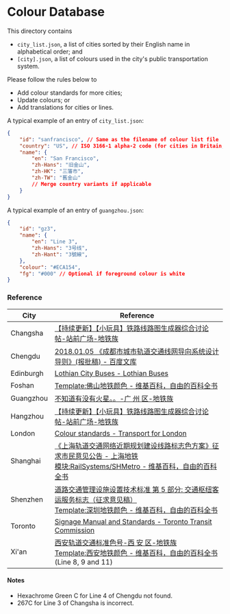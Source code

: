 # Colour Database

This directory contains

-   `city_list.json`, a list of cities sorted by their English name in alphabetical order; and
-   `[city].json`, a list of colours used in the city's public transportation system.

Please follow the rules below to

-   Add colour standards for more cities;
-   Update colours; or
-   Add translations for cities or lines.

A typical example of an entry of `city_list.json`:

```JSON
{
    "id": "sanfrancisco", // Same as the filename of colour list file
    "country": "US", // ISO 3166-1 alpha-2 code (for cities in Britain, append BS 6879 code)
    "name": {
        "en": "San Francisco",
        "zh-Hans": "旧金山",
        "zh-HK": "三藩市",
        "zh-TW": "舊金山"
        // Merge country variants if applicable
    }
}
```

A typical example of an entry of `guangzhou.json`:

```JSON
{
    "id": "gz3",
    "name": {
        "en": "Line 3",
        "zh-Hans": "3号线",
        "zh-Hant": "3號線",
    },
    "colour": "#ECA154",
    "fg": "#000" // Optional if foreground colour is white
}
```

### Reference

| City      | Reference                                                                                                                                                                                                                                                             |
| --------- | --------------------------------------------------------------------------------------------------------------------------------------------------------------------------------------------------------------------------------------------------------------------- |
| Changsha  | [【持续更新】【小玩具】铁路线路图生成器综合讨论帖-站前广场-地铁族](http://www.ditiezu.com/forum.php?mod=redirect&goto=findpost&ptid=659763&pid=11416737)                                                                                                              |
| Chengdu   | [2018.01.05 《成都市城市轨道交通线网导向系统设计导则》(报批稿) - 百度文库](https://wenku.baidu.com/view/a745419d64ce0508763231126edb6f1aff007137.html)                                                                                                                |
| Edinburgh | [Lothian City Buses - Lothian Buses](https://www.lothianbuses.com/our-services/lothian-city-buses/)                                                                                                                                                                   |
| Foshan    | [Template:佛山地铁颜色 - 维基百科，自由的百科全书](https://zh.wikipedia.org/wiki/Template:佛山地铁颜色)                                                                                                                                                               |
| Guangzhou | [不知道有没有火星。。-广 州 区-地铁族](http://www.ditiezu.com/forum.php?mod=viewthread&tid=523725)                                                                                                                                                                    |
| Hangzhou  | [【持续更新】【小玩具】铁路线路图生成器综合讨论帖-站前广场-地铁族](http://www.ditiezu.com/forum.php?mod=redirect&goto=findpost&ptid=659763&pid=11441466)                                                                                                              |
| London    | [Colour standards - Transport for London](http://content.tfl.gov.uk/tfl-colour-standards-issue04.pdf)                                                                                                                                                                 |
| Shanghai  | [《上海轨道交通网络近期规划建设线路标志色方案》征求市民意见公告 - 上海地铁](http://www.shmetro.com/node49/201109/con109210.htm) <br> [模块:RailSystems/SHMetro - 维基百科，自由的百科全书](https://zh.wikipedia.org/wiki/模块:RailSystems/SHMetro)                    |
| Shenzhen  | [道路交通管理设施设置技术标准 第 5 部分: 交通枢纽客运服务标志（征求意见稿）](http://www.sz.gov.cn/cn/xxgk/zfxxgj/tzgg/201104/P020110425642051308137.pdf) <br> [Template:深圳地铁颜色 - 维基百科，自由的百科全书](https://zh.wikipedia.org/wiki/Template:深圳地铁颜色) |
| Toronto   | [Signage Manual and Standards - Toronto Transit Commission](https://joeclark.org/design/signage/TTC/2015/TTCWayfindingStandardsManual_201409.pdf)                                                                                                                     |
| Xi'an     | [西安轨道交通标准色号-西 安 区-地铁族](http://www.ditiezu.com/forum.php?mod=viewthread&tid=642532) <br> [Template:西安地铁颜色 - 维基百科，自由的百科全书](https://zh.wikipedia.org/wiki/Template:西安地铁颜色)(Line 8, 9 and 11)                                     |

#### Notes

-   Hexachrome Green C for Line 4 of Chengdu not found.
-   267C for Line 3 of Changsha is incorrect.
